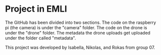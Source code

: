 # Project in EMLI
The GitHub has been divided into two sections. The code on the raspberry pi (the camera) is under the "camera" folder. The code on the drone is under the "drone" folder. The metadata the drone uploads get uploaded under the folder called "metadata".

This project was developed by Isabella, Nikolas, and Rokas from group 07.
